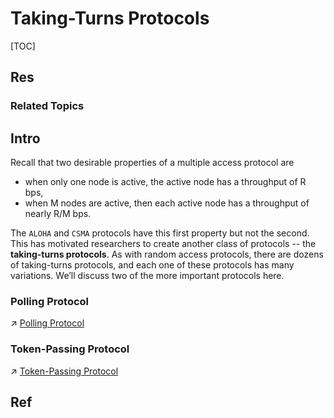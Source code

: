 # Taking-Turns Protocols

[TOC]



## Res
### Related Topics



## Intro
Recall that two desirable properties of a multiple access protocol are 
- when only one node is active, the active node has a throughput of R bps,
- when M nodes are active, then each active node has a throughput of nearly R/M bps. 

The `ALOHA` and `CSMA` protocols have this first property but not the second. This has motivated researchers to create another class of protocols -- the **taking-turns protocols**. As with random access protocols, there are dozens of taking-turns protocols, and each one of these protocols has many variations. We’ll discuss two of the more important protocols here. 


### Polling Protocol
↗ [Polling Protocol](Polling%20Protocol/Polling%20Protocol.md)


### Token-Passing Protocol
↗ [Token-Passing Protocol](Token-Passing%20Protocol/Token-Passing%20Protocol.md)



## Ref

